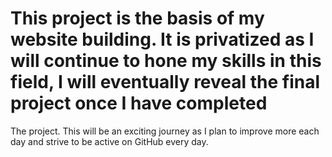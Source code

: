 # This project is the basis of my website building. It is privatized as I will continue to hone my skills in this field, I will eventually reveal the final project once I have completed </b>
The project. This will be an exciting journey as I plan to improve more each day and strive to be active on GitHub every day. 
</b>

